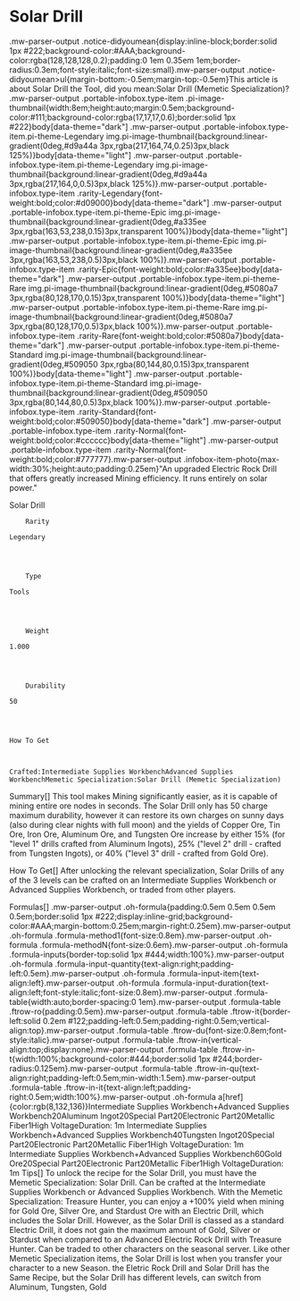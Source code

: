 # Solar Drill

.mw-parser-output .notice-didyoumean{display:inline-block;border:solid 1px #222;background-color:#AAA;background-color:rgba(128,128,128,0.2);padding:0 1em 0.35em 1em;border-radius:0.3em;font-style:italic;font-size:small}.mw-parser-output .notice-didyoumean>ul{margin-bottom:-0.5em;margin-top:-0.5em}This article is about Solar Drill the Tool, did you mean:Solar Drill (Memetic Specialization)?
.mw-parser-output .portable-infobox.type-item .pi-image-thumbnail{width:8em;height:auto;margin:0.5em;background-color:#111;background-color:rgba(17,17,17,0.6);border:solid 1px #222}body[data-theme="dark"] .mw-parser-output .portable-infobox.type-item.pi-theme-Legendary img.pi-image-thumbnail{background:linear-gradient(0deg,#d9a44a 3px,rgba(217,164,74,0.25)3px,black 125%)}body[data-theme="light"] .mw-parser-output .portable-infobox.type-item.pi-theme-Legendary img.pi-image-thumbnail{background:linear-gradient(0deg,#d9a44a 3px,rgba(217,164,0,0.5)3px,black 125%)}.mw-parser-output .portable-infobox.type-item .rarity-Legendary{font-weight:bold;color:#d09000}body[data-theme="dark"] .mw-parser-output .portable-infobox.type-item.pi-theme-Epic img.pi-image-thumbnail{background:linear-gradient(0deg,#a335ee 3px,rgba(163,53,238,0.15)3px,transparent 100%)}body[data-theme="light"] .mw-parser-output .portable-infobox.type-item.pi-theme-Epic img.pi-image-thumbnail{background:linear-gradient(0deg,#a335ee 3px,rgba(163,53,238,0.5)3px,black 100%)}.mw-parser-output .portable-infobox.type-item .rarity-Epic{font-weight:bold;color:#a335ee}body[data-theme="dark"] .mw-parser-output .portable-infobox.type-item.pi-theme-Rare img.pi-image-thumbnail{background:linear-gradient(0deg,#5080a7 3px,rgba(80,128,170,0.15)3px,transparent 100%)}body[data-theme="light"] .mw-parser-output .portable-infobox.type-item.pi-theme-Rare img.pi-image-thumbnail{background:linear-gradient(0deg,#5080a7 3px,rgba(80,128,170,0.5)3px,black 100%)}.mw-parser-output .portable-infobox.type-item .rarity-Rare{font-weight:bold;color:#5080a7}body[data-theme="dark"] .mw-parser-output .portable-infobox.type-item.pi-theme-Standard img.pi-image-thumbnail{background:linear-gradient(0deg,#509050 3px,rgba(80,144,80,0.15)3px,transparent 100%)}body[data-theme="light"] .mw-parser-output .portable-infobox.type-item.pi-theme-Standard img.pi-image-thumbnail{background:linear-gradient(0deg,#509050 3px,rgba(80,144,80,0.5)3px,black 100%)}.mw-parser-output .portable-infobox.type-item .rarity-Standard{font-weight:bold;color:#509050}body[data-theme="dark"] .mw-parser-output .portable-infobox.type-item .rarity-Normal{font-weight:bold;color:#cccccc}body[data-theme="light"] .mw-parser-output .portable-infobox.type-item .rarity-Normal{font-weight:bold;color:#777777}.mw-parser-output .infobox-item-photo{max-width:30%;height:auto;padding:0.25em}"An upgraded Electric Rock Drill that offers greatly increased Mining efficiency. It runs entirely on solar power."

Solar Drill


	
		
		
	
	


	

	
		Rarity
	
	Legendary



	
		Type
	
	Tools



	
		Weight
	
	1.000



	
		Durability
	
	50




	How To Get


	
	Crafted:Intermediate Supplies WorkbenchAdvanced Supplies WorkbenchMemetic Specialization:Solar Drill (Memetic Specialization)





Summary[]
This tool makes Mining significantly easier, as it is capable of mining entire ore nodes in seconds.
The Solar Drill only has 50 charge maximum durability, however it can restore its own charges on sunny days (also during clear nights with full moon) and the yields of Copper Ore, Tin Ore, Iron Ore, Aluminum Ore, and Tungsten Ore increase by either 15% (for "level 1" drills crafted from Aluminum Ingots), 25% ("level 2" drill - crafted from Tungsten Ingots), or 40% ("level 3" drill - crafted from Gold Ore).

How To Get[]
After unlocking the relevant specialization, Solar Drills of any of the 3 levels can be crafted on an Intermediate Supplies Workbench or Advanced Supplies Workbench, or traded from other players.

Formulas[]
.mw-parser-output .oh-formula{padding:0.5em 0.5em 0.5em 0.5em;border:solid 1px #222;display:inline-grid;background-color:#AAA;margin-bottom:0.25em;margin-right:0.25em}.mw-parser-output .oh-formula .formula-method1{font-size:0.8em}.mw-parser-output .oh-formula .formula-methodN{font-size:0.6em}.mw-parser-output .oh-formula .formula-inputs{border-top:solid 1px #444;width:100%}.mw-parser-output .oh-formula .formula-input-quantity{text-align:right;padding-left:0.5em}.mw-parser-output .oh-formula .formula-input-item{text-align:left}.mw-parser-output .oh-formula .formula-input-duration{text-align:left;font-style:italic;font-size:0.8em}.mw-parser-output .formula-table{width:auto;border-spacing:0 1em}.mw-parser-output .formula-table .ftrow-ro{padding:0.5em}.mw-parser-output .formula-table .ftrow-it{border-left:solid 0.2em #122;padding-left:0.5em;padding-right:0.5em;vertical-align:top}.mw-parser-output .formula-table .ftrow-du{font-size:0.8em;font-style:italic}.mw-parser-output .formula-table .ftrow-in{vertical-align:top;display:none}.mw-parser-output .formula-table .ftrow-in-t{width:100%;background-color:#444;border:solid 1px #244;border-radius:0.125em}.mw-parser-output .formula-table .ftrow-in-qu{text-align:right;padding-left:0.5em;min-width:1.5em}.mw-parser-output .formula-table .ftrow-in-it{text-align:left;padding-right:0.5em;width:100%}.mw-parser-output .oh-formula a[href]{color:rgb(8,132,136)}Intermediate Supplies Workbench+Advanced Supplies Workbench20Aluminum Ingot20Special Part20Electronic Part20Metallic Fiber1High Voltage&#173;Duration: 1m
Intermediate Supplies Workbench+Advanced Supplies Workbench40Tungsten Ingot20Special Part20Electronic Part20Metallic Fiber1High Voltage&#173;Duration: 1m
Intermediate Supplies Workbench+Advanced Supplies Workbench60Gold Ore20Special Part20Electronic Part20Metallic Fiber1High Voltage&#173;Duration: 1m
Tips[]
To unlock the recipe for the Solar Drill, you must have the Memetic Specialization: Solar Drill.
Can be crafted at the Intermediate Supplies Workbench or Advanced Supplies Workbench.
With the Memetic Specialization: Treasure Hunter, you can enjoy a +100% yield when mining for Gold Ore, Silver Ore, and Stardust Ore with an Electric Drill, which includes the Solar Drill. However, as the Solar Drill is classed as a standard Electric Drill, it does not gain the maximum amount of Gold, Silver or Stardust when compared to an Advanced Electric Rock Drill with Treasure Hunter.
Can be traded to other characters on the seasonal server.
Like other Memetic Specialization items, the Solar Drill is lost when you transfer your character to a new Season.
the Eletric Rock Drill and Solar Drill has the Same Recipe, but the Solar Drill has different levels, can switch from Aluminum, Tungsten, Gold
